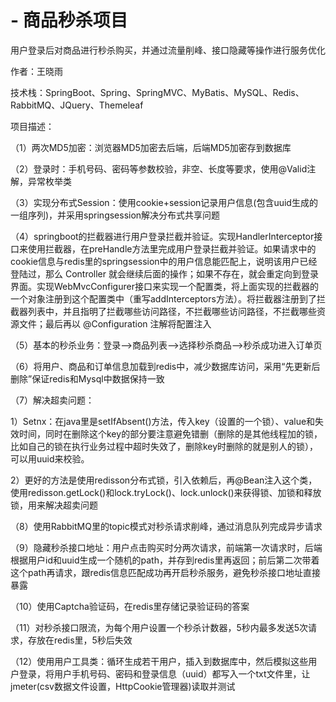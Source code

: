 # -  商品秒杀项目

用户登录后对商品进行秒杀购买，并通过流量削峰、接口隐藏等操作进行服务优化

作者：王晓雨

技术栈：SpringBoot、Spring、SpringMVC、MyBatis、MySQL、Redis、RabbitMQ、JQuery、Themeleaf

项目描述：

（1）两次MD5加密：浏览器MD5加密去后端，后端MD5加密存到数据库

（2）登录时：手机号码、密码等参数校验，非空、长度等要求，使用@Valid注解，异常枚举类

（3）实现分布式Session：使用cookie+session记录用户信息(包含uuid生成的一组序列)，并采用springsession解决分布式共享问题

（4）springboot的拦截器进行用户登录拦截并验证。实现HandlerInterceptor接口来使用拦截器，在preHandle方法里完成用户登录拦截并验证。如果请求中的cookie信息与redis里的springsession中的用户信息能匹配上，说明该用户已经登陆过，那么 Controller 就会继续后面的操作；如果不存在，就会重定向到登录界面。实现WebMvcConfigurer接口来实现一个配置类，将上面实现的拦截器的一个对象注册到这个配置类中（重写addInterceptors方法）。将拦截器注册到了拦截器列表中，并且指明了拦截哪些访问路径，不拦截哪些访问路径，不拦截哪些资源文件；最后再以 @Configuration 注解将配置注入

（5）基本的秒杀业务：登录-->商品列表-->选择秒杀商品-->秒杀成功进入订单页

（6）将用户、商品和订单信息加载到redis中，减少数据库访问，采用“先更新后删除”保证redis和Mysql中数据保持一致

（7）解决超卖问题：
  
  1）Setnx：在java里是setIfAbsent()方法，传入key（设置的一个锁）、value和失效时间，同时在删除这个key的部分要注意避免错删（删除的是其他线程加的锁，比如自己的锁在执行业务过程中超时失效了，删除key时删除的就是别人的锁），可以用uuid来校验。
 
  2）更好的方法是使用redisson分布式锁，引入依赖后，再@Bean注入这个类，使用redisson.getLock()和lock.tryLock()、lock.unlock()来获得锁、加锁和释放锁，用来解决超卖问题

（8）使用RabbitMQ里的topic模式对秒杀请求削峰，通过消息队列完成异步请求

（9）隐藏秒杀接口地址：用户点击购买时分两次请求，前端第一次请求时，后端根据用户id和uuid生成一个随机的path，并存到redis里再返回；前后第二次带着这个path再请求，跟redis信息匹配成功再开启秒杀服务，避免秒杀接口地址直接暴露

（10）使用Captcha验证码，在redis里存储记录验证码的答案

（11）对秒杀接口限流，为每个用户设置一个秒杀计数器，5秒内最多发送5次请求，存放在redis里，5秒后失效

（12）使用用户工具类：循环生成若干用户，插入到数据库中，然后模拟这些用户登录，将用户手机号码、密码和登录信息（uuid）都写入一个txt文件里，让jmeter(csv数据文件设置，HttpCookie管理器)读取并测试

